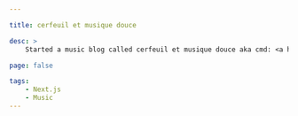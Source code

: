 ```yaml
---

title: cerfeuil et musique douce 

desc: >
    Started a music blog called cerfeuil et musique douce aka cmd: <a href="http://cmd.wuips.com">cmd.wuips.com</a>. Every week I share ~10 music tracks with a little bit of text for each (in french). Code on <a href="https://github.com/guillaumewuip/cmd">Github</a>.

page: false

tags:
    - Next.js 
    - Music 
---
```


